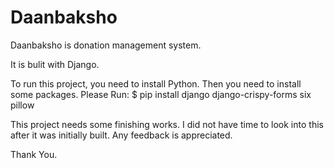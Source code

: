 # Daanbaksho
Daanbaksho is donation management system.

It is bulit with Django.

To run this project, you need to install Python. Then you need to install some packages.
Please Run:
$ pip install django django-crispy-forms six pillow


This project needs some finishing works. I did not have time to look into this after it was initially built. Any feedback is appreciated.

Thank You.
